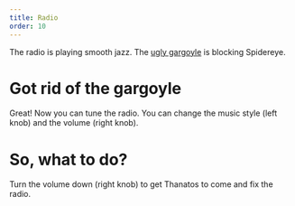 ```yaml
---
title: Radio
order: 10
---
```


The radio is playing smooth jazz. The [ugly gargoyle](ugly_gargoyle.md) is blocking Spidereye.

# Got rid of the gargoyle
Great! Now you can tune the radio. You can change the music style (left knob) and the volume (right knob).

# So, what to do?
Turn the volume down (right knob) to get Thanatos to come and fix the radio.